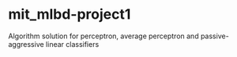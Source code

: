 # mit_mlbd-project1
Algorithm solution for perceptron, average perceptron and passive-aggressive linear classifiers
